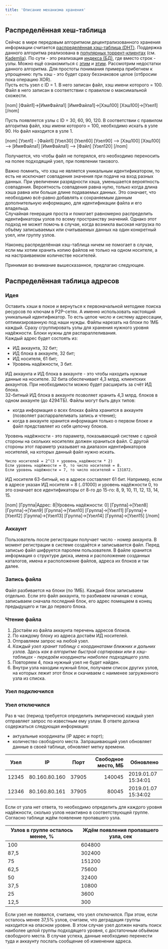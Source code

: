 ```yaml
---
title: 'Описание механизма хранения'
---
```


## Распределённая хеш-таблица
Сейчас в мире передовым алгоритмом децентрализованного хранения информации считается [распределённая хэш-таблица (DHT)](https://ru.wikipedia.org/wiki/Распределённая_хеш-таблица). Поддержка данного алгоритма реализована в [популярных торрент-клиентах](https://ru.wikibooks.org/wiki/BitTorrent/DHT) (см. [Kademlia](https://habr.com/post/107342/)). По сути - это реализация [индекса (БД)](https://ru.wikipedia.org/wiki/Индекс_(базы_данных)), где вместо строк - узлы. 
Можно ещё ознакомиться с [этим](https://ru.wikipedia.org/wiki/Быстрая_сортировка) и [этим](https://ru.wikipedia.org/wiki/Алгоритм_сортировки).
Рассмотрим недостатки данного алгоритма. Для простоты понимания примера прибегнем к упрощению: путь хэш - это будет сразу беззнаковое целое (отбросим пока операцию XOR).  
Пусть есть узел с ID = 1. В него записан файл, хэш имени которого = 100. Файл в него записан в соответствии с правилом о максимальной схожести.  

[nom]
[Файл1]->[ИмяФайла1]
[ИмяФайла1]->[Хэш100]
[Хэш100]->[Узел1]
[/nom]

Пусть появляется узлы с ID = 30, 60, 90, 120. В соответствии с правилом алгоритма файл, хэш имени которого = 100, необходимо искать в узле 90. Но файл находится в узле 1.

[nom]
[Узел1] - [Файл1]
[Узел30]
[Узел60]
[Узел90] --> [Хэш100]
[Хэш100] --> [ИмяФайла1]
[ИмяФайла1] --> [Файл]
[Узел120]
[/nom]

Получается, что чтобы файл не потерялся, его необходимо переносить на полее подходящий узел, при появлении такового.  
  
Важно помнить, что хэш не является уникальным идентификатором, то есть не исключает совпадения значения при подаче на вход разных данных. При увеличении разрядности хэша, уменьшается вероятность совпадения. Вероятность совпадения равна нулю, только когда длина хэша равна или больше длине подаваемых данных. Это означает, что необходимо всё-равно добавлять к сохраняемым данным дополнительную информацию, для идентификации файла и его владельца.  
Случайная генерация проста и помогает равномерно распределить идентификаторы узлов по всему пространству значений. Однако этот подход не может помочь в случае, когда возникла высокая нагрузка по объёму записываемых или считываемых данных на один конкретный узел, или группу узлов.

Наконец распределённая хэш-таблица ничем не помогает в случае, если мы хотим хранить копию файлов не только на одном носителе, а на настраиваемом количестве носителей.  
  
Принимая во внимание вышесказанное, предлагаю следующее.  

## Распределённая таблица адресов
### Идея
Оставить хэши в покое и вернуться к первоначальной методике поиска ресурсов по ключам в P2P-сетях. А именно использовать настоящий уникальный идентификатор. То есть целое число и систему адрессации, оптимизированную под наши нужды. Файлы нарезать на блоки по 1МБ каждый. Сразу сгруппировать узлы для хранения нужного уровня надёжности. Блоки нужны для распараллеливания.   
Каждый адрес будет состоять из:
* ИД аккаунта, 32 бит;
* ИД блока в аккаунте, 32 бит;
* ИД носителя, 61 бит;
* Уровень надёжности, 3 бит.
  
ИД аккаунта и ИД блока в аккаунте - это чтобы находить нужные данные на носителе. 32 бита обеспечивает 4,3 млрд. клиентских аккаунтов. При необходимости можно будет расширить за счёт ИД блока.  
32-битный ИД блока в аккаунте позволяет хранить 4,3 млрд. блоков в одном аккаунте (до 4294ТБ). Файлы могут быть двух типов:
* когда информация о всех блоках файла хранится в аккаунте (позволяет распарралеливать запись и чтение);
* когда в аккаунте хранится информация только о первом блоке и файл представляет из себя цепочку блоков.  

Уровень надёжности - это параметр, показывающий системе с одной стороны на скольких носителях должен храниться файл. С другой стороны этот параметр указывает на диапазон идентификаторов носителей, на которых данный файл нужно искать.  

```
Число носителей = 2^(3 + уровень_надёжности * 2)  
Если уровень надёжности = 0, то число носителей = 8.
Если уровень надёжности = 7, то число носителей = 131072.
```

ИД носителя 63-битный, но в адресе составляет 61 бит. Например, если в адресе указан ИД носителя = 8 (..01000) и уровень надёжности 0, то это означает все идентификаторы от 8-го до 15-го: 8, 9, 10, 11, 12, 13, 14, 15.

[nom]
[Группа|Адрес: 8|Уровень надёжности: 0]
[Группа]->[Узел8]
[Группа]->[Узел9]
[Группа]->[Узел10]
[Группа]->[Узел11]
[Группа]->[Узел12]
[Группа]->[Узел13]
[Группа]->[Узел14]
[Группа]->[Узел15]
[/nom]

### Аккаунт
Пользователь после регистрации получает число - номер аккаунта. В момент регистрации в системе создаётся и записывается файл. Перед записью файл шифруется паролем пользователя. В файле хранится информация о структуре диска, имена и расположение созданных каталогов, имена и расположение файлов, адреса их блоков и так далее.

### Запись файла
Файл разбивается на блоки (по 1МБ). Каждый блок записываем отдельно. Если это файл аккаунта, то разбиваем начиная с конца, записываем сначала последний блок, его адрес помещаем в конец предыдущего и так до первого блока.

### Чтение файла
1. Достаём из файла аккаунта перечень адресов блоков. 
2. По каждому блоку из адреса достаём ИД носителей. 
3. Отправляем запрос на любой узел.
4. _Каждый узел хранит таблицу с координатами ближних и дальних узлов. Здесь как в алгоритме быстрой сортировки или в хэш-таблицах - передаём координаты наиболее подходящего узла._
5. Повторяем 4, пока нужный узел не будет найден.
6. Внутри узла находим нужный блок, получаем список других узлов, на которых лежит этот блок и скачиваем с наименее загруженного узла из списка.

### Узел подключился

### Узел отключился
Раз в час (период требуется определить эмпирически) каждый узел отправляет запрос по известным ему узлам. В ответе должна содержаться следующая информация:
* актуальные координаты (IP адрес и порт);
* количество свободного места.
Запрашивающий узел обновляет данные в своей таблице, обновляет метку времени.

|  Узел  |           IP            |    Порт     | Свободное место, МБ |        Обновлено         |
| -------- | --------------------- | ------------ | ------------------------------: | --------------------------- |
| 12345 |  80.160.80.160  |   37905   |                          140045 | 2019.01.07 15:34:01 |
| 12346 |  80.160.80.161  |   37905   |                            80045 | 2019.01.07 15:34:02 |

Если от узла нет ответа, то необходимо определить для каждого уровня надёжности, сколько узлов неактивно в соответствующей группе. Согласно таблице ждём появление пропавшего узла.

| Узлов в группе осталось менее, % | Ждём появления пропавшего узла, сек |
| ------------------------------------------------ | ------------------------------------------------------- |
|   100  |  604800  |
|  87,5  |  302400  |
|   75    |  151200  |
|   62,5 |  75600    |
|   50    |  32400    |
|   37,5 |  10800    |
|   25    |   3600     |
|   12,5 |  300        |

Если узел не появился, считаем, что узел отключился. При этом, если осталось менее 37,5% узлов, считаем, что деградация группы находится на опасном уровне. В этом случае узел должен начать поиск наиболее целой группы подходящего уровня, с достаточным объёмом свободного места. В случае успеха, данные необходимо перенести туда и аккаунту послать сообщение об изменении адреса.